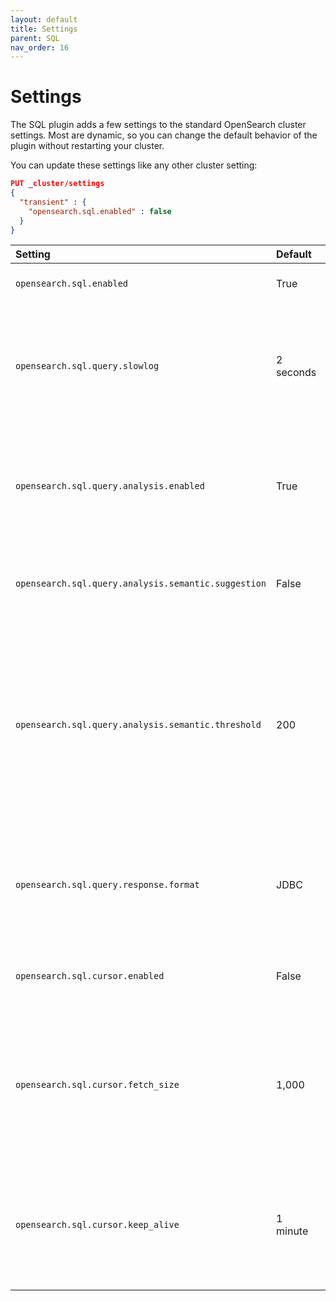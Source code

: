 ```yaml
---
layout: default
title: Settings
parent: SQL
nav_order: 16
---
```


# Settings

The SQL plugin adds a few settings to the standard OpenSearch cluster settings. Most are dynamic, so you can change the default behavior of the plugin without restarting your cluster.

You can update these settings like any other cluster setting:

```json
PUT _cluster/settings
{
  "transient" : {
    "opensearch.sql.enabled" : false
  }
}
```

Setting | Default | Description
:--- | :--- | :---
`opensearch.sql.enabled` | True | Change to `false` to disable the plugin.
`opensearch.sql.query.slowlog` | 2 seconds | Configure the time limit (in seconds) for slow queries. The plugin logs slow queries as `Slow query: elapsed=xxx (ms)` in `opensearch.log`.
`opensearch.sql.query.analysis.enabled` | True | Enables or disables the query analyzer. Changing this setting to `false` lets you bypass strict syntactic and semantic analysis.
`opensearch.sql.query.analysis.semantic.suggestion` | False | If enabled, the query analyzer suggests correct field names for quick fixes.
`opensearch.sql.query.analysis.semantic.threshold` | 200 | Because query analysis needs to build semantic context in memory, indices with a large number of fields are be skipped. You can update this setting to apply analysis to smaller or larger indices as needed.
`opensearch.sql.query.response.format` | JDBC | Sets the default response format for queries. The supported formats are JDBC, JSON, CSV, raw, and table.
`opensearch.sql.cursor.enabled` | False | You can enable or disable pagination for all queries that are supported.
`opensearch.sql.cursor.fetch_size` | 1,000 | You can set the default `fetch_size` for all queries that are supported by pagination. An explicit `fetch_size` passed in request overrides this value.
`opensearch.sql.cursor.keep_alive` | 1 minute | This value configures how long the cursor context is kept open. Cursor contexts are resource heavy, so we recommend a low value.
